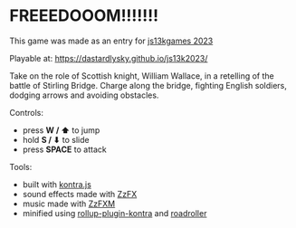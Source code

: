 # FREEEDOOOM!!!!!!!

This game was made as an entry for [js13kgames 2023](https://js13kgames.com/entries/2023)

Playable at: https://dastardlysky.github.io/js13k2023/


Take on the role of Scottish knight, William Wallace, in a retelling of the battle of Stirling Bridge. Charge along the bridge, fighting English soldiers, dodging arrows and avoiding obstacles.

Controls:

- press **W / ⬆** to jump
- hold **S / ⬇** to slide
- press **SPACE** to attack

Tools:
- built with [kontra.js](https://straker.github.io/kontra/) 
- sound effects made with [ZzFX](https://killedbyapixel.github.io/ZzFX/)
- music made with [ZzFXM](https://keithclark.github.io/ZzFXM/tracker/)
- minified using [rollup-plugin-kontra](https://github.com/straker/rollup-plugin-kontra) and [roadroller](https://github.com/lifthrasiir/roadroller) 
